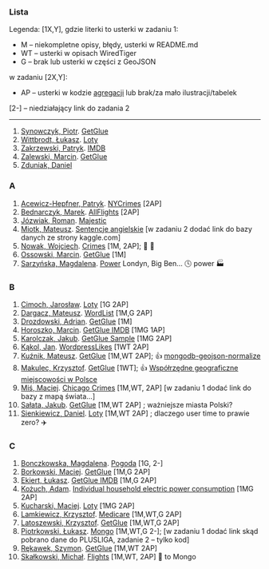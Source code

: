 ### Lista

Legenda: [1X,Y], gdzie literki to usterki w zadaniu 1:

* M – niekompletne opisy, błędy, usterki w README.md
* WT – usterki w opisach WiredTiger
* G – brak lub usterki w części z GeoJSON

w zadaniu [2X,Y]:

* AP – usterki w kodzie [agregacji](Aggregations_2.6.md)
  lub brak/za mało ilustracji/tabelek

[2-] – niedziałający link do zadania 2


----

1. [Synowczyk, Piotr](https://github.com/psynowczyk/tnosql). [GetGlue](https://github.com/psynowczyk/tnosql2)
1. [Wittbrodt, Łukasz](https://bitbucket.org/lukasz978/nosql). [Loty](https://bitbucket.org/lukasz978/nosql/zad2.md)
1. [Zakrzewski, Patryk](https://github.com/zakrzes/Technologie-NoSQL). [IMDB](https://github.com/zakrzes/Technologie-NoSQL/blob/master/Zadanie%202.md)
1. [Zalewski, Marcin](https://github.com/mzalewskiug/nosql-uczelnia/blob/master/zadanie1.md). [GetGlue](https://github.com/mzalewskiug/nosql-uczelnia/blob/master/zadanie2.md)
1. [Zduniak, Daniel](https://github.com/dzduniak/NoSQL)


### A

1. [Acewicz-Hepfner, Patryk](https://github.com/pacewicz/NoSQLWB/blob/master/Zad1.md). [NYCrimes](https://github.com/pacewicz/NoSQLWB/blob/master/Zad2.md) [2AP]
1. [Bednarczyk, Marek](https://github.com/mbednarczyk/nosql_lab). [AllFlights](https://github.com/mbednarczyk/nosql_lab/tree/master/ex2) [2AP]
1. [Józwiak, Roman](https://github.com/gruchanet/nosql_experiments/blob/master/solutions/exercise1.md). [Majestic](https://github.com/gruchanet/nosql_experiments/blob/master/solutions/exercise2.md)
1. [Miotk, Mateusz](https://github.com/miotek32/NoSQL). [Sentencje angielskie](https://github.com/miotek32/NoSQL---Exercise2) \[w zadaniu 2 dodać link do bazy danych ze strony kaggle.com]
1. [Nowak, Wojciech](https://github.com/YoungCoder/agregacje3). [Crimes](https://github.com/YoungCoder/agregacje3) [1M, 2AP];
   :car: :police_car:
1. [Ossowski, Marcin](https://github.com/mossowski/NoSQL-lab/blob/master/zad1.md). [GetGlue](https://github.com/mossowski/NoSQL-lab/blob/master/zad2.md) [1M]
1. [Sarzyńska, Magdalena](https://github.com/Madzia/NoSQL_UG/blob/master/zad1.md). [Power](https://github.com/Madzia/NoSQL_UG/blob/master/zad2.md)
   Londyn, Big Ben… :clock4: power :factory:


### B

1. [Cimoch, Jarosław](https://github.com/jcimoch/noSQL-labs). [Loty](https://github.com/jcimoch/noSQL-labs#zad-2) [1G 2AP]
1. [Dargacz, Mateusz](https://github.com/mateuszdargacz/noSQL-aggregation). [WordList](https://github.com/mateuszdargacz/nosql_aggregation_2) [1M,G 2AP]
1. [Drozdowski, Adrian](https://github.com/adrozdowski/NoSQL/blob/master/Zadanie1.md). [GetGlue](https://github.com/adrozdowski/NoSQL/blob/master/Zadanie2.md) [1M]
1. [Horoszko, Marcin](https://github.com/cinkonaap/nosql/blob/master/zad1/rozwiazanie.md). [GetGlue IMDB](https://github.com/cinkonaap/nosql/blob/master/zad2/rozwiazanie.md) [1MG 1AP]
1. [Karolczak, Jakub](https://github.com/Taureli/NoSQL1/blob/master/Zadanie1/README.md). [GetGlue Sample](https://github.com/Taureli/NoSQL1/blob/master/Zadanie2/README.md) [1MG 2AP]
1. [Kąkol, Jan](https://bitbucket.org/Jankkol/nosqlzad1). [WordpressLikes](https://bitbucket.org/Jankkol/nosqlzad2) [1WT 2AP]
1. [Kuźnik, Mateusz](https://github.com/Misiek92/NoSQL1/blob/master/zadanie1.md). [GetGlue](https://github.com/Misiek92/NoSQL1/blob/master/zadanie2.md) [1M,WT 2AP];
   :+1: [mongodb-geojson-normalize](https://www.npmjs.org/package/mongodb-geojson-normalize)
1. [Makulec, Krzysztof](https://bitbucket.org/gokus/nosql/). [GetGlue](https://bitbucket.org/gokus/nosql/src/12c8f371c874879d92f1f242807735f0d3347215/zadanie_2.md) [1WT];
   :+1: [Współrzędne geograficzne miejscowości w Polsce](http://astrowiki.eu/index.php?title=Wsp%C3%B3%C5%82rz%C4%99dne_geograficzne_miejscowo%C5%9Bci_w_Polsce)
1. [Miś, Maciej](https://github.com/MacMisDev/nosql). [Chicago Crimes](https://github.com/MacMisDev/nosql) [1M,WT, 2AP] \[w zadaniu 1 dodać link do bazy z mapą świata…]
1. [Sałata, Jakub](https://github.com/jsalata/NoSQL/blob/master/zadanie1.md). [GetGlue](https://github.com/jsalata/NoSQL/blob/master/zadanie2.md) [1M,WT 2AP] ; ważniejsze miasta Polski?
1. [Sienkiewicz, Daniel](https://github.com/henio180/NoSQL). [Loty](https://github.com/henio180/NoSQL2) [1M,WT 2AP] ; dlaczego user time to prawie zero? :airplane:


### C

1. [Bonczkowska, Magdalena](https://github.com/mbonczkowska/NoSQLzadanie). [Pogoda](https://github.com/mbonczkowska/NoSQLzadanie/blob/master/Zadanie2.md) [1G, 2-]
1. [Borkowski, Maciej](https://github.com/maciekBorkowski/TrainMongoDB). [GetGlue](https://github.com/maciekBorkowski/GetGlue) [1M,G 2AP]
1. [Ekiert, Łukasz](https://github.com/lekiert/nosql/blob/master/zad1.md). [GetGlue IMDB](https://github.com/lekiert/nosql/blob/master/zad2.md) [1M,G 2AP]
1. [Kożuch, Adam](https://bitbucket.org/AdamKozuch/zadanie1/src). [Individual household electric power consumption](https://bitbucket.org/AdamKozuch/zadanie2/src/ef3eec83df456b7c271a3b36631e3eafc3b78f2c?at=master) [1MG 2AP]
1. [Kucharski, Maciej](https://github.com/Maciekek/noSQL). [Loty](https://github.com/Maciekek/noSQL/tree/master/zad2) [1MG 2AP]
1. [Lamkiewicz, Krzysztof](https://github.com/KLamkiewicz/NoSql/blob/master/Lab1.md). [Medicare](https://github.com/KLamkiewicz/NoSql/blob/master/Lab2.md) [1M,WT,G 2AP]
1. [Latoszewski, Krzysztof](https://github.com/klatoszewski/nosql/blob/master/Zadanie_1.md). [GetGlue](https://github.com/klatoszewski/nosql/blob/master/Zadanie_2.md) [1M,WT,G 2AP]
1. [Piotrkowski, Łukasz](https://bitbucket.org/lpiotrkowski/mongo). [Mongo](https://bitbucket.org/lpiotrkowski/mongo/src/326b0f3f1458769947469054b30384e10a279e98/zadanie2/?at=master)
   [1M,WT,G 2-]; \[w zadaniu 1 dodać link skąd pobrano dane do PLUSLIGA, zadanie 2 – tylko kod]
1. [Rękawek, Szymon](https://github.com/waveq/nosqlUG/blob/master/Zad1.md). [GetGlue](https://github.com/waveq/nosqlUG/blob/master/Zad2.md) [1M,WT 2AP]
1. [Skałkowski, Michał](https://github.com/Michaldwadwa/nosql). [Flights](https://github.com/Michaldwadwa/nosql2) [1M,WT, 2AP] :love_letter: to Mongo
